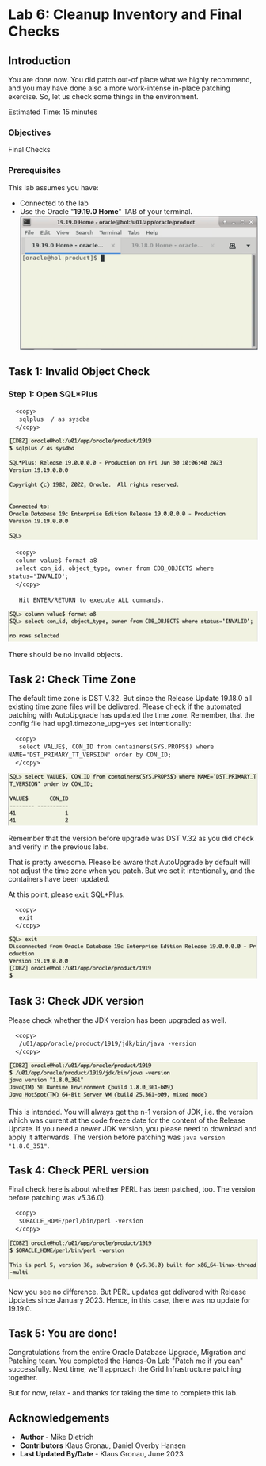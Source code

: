 # Lab 6: Cleanup Inventory and Final Checks

## Introduction 
You are done now. You did patch out-of place what we highly recommend, and you may have done also a more work-intense in-place patching exercise. So, let us check some things in the environment. 

Estimated Time: 15 minutes

### Objectives

Final Checks

### Prerequisites

This lab assumes you have:

- Connected to the lab
- Use the Oracle "__19.19.0 Home__" TAB of your terminal.
![start sql*plus](./images/19-19-home.png " ")

## Task 1: Invalid Object Check

### Step 1: Open SQL*Plus

  ```
    <copy>
     sqlplus  / as sysdba 
    </copy>
  ```
![start sql*plus](./images/open-sqlplus.png " ")
  ```
    <copy>
    column value$ format a8
    select con_id, object_type, owner from CDB_OBJECTS where status='INVALID';
    </copy>

     Hit ENTER/RETURN to execute ALL commands.
  ```
![check for invalid objects](./images/invalid-objects-check.png " ")

There should be no invalid objects.

## Task 2: Check Time Zone
The default time zone is DST V.32. But since the Release Update 19.18.0 all existing time zone files will be delivered. Please check if the automated patching with AutoUpgrade has updated the time zone. Remember, that the config file had upg1.timezone_upg=yes set intentionally:

  ```
    <copy>
     select VALUE$, CON_ID from containers(SYS.PROPS$) where NAME='DST_PRIMARY_TT_VERSION' order by CON_ID;
    </copy>
  ```
![check for timezone file](./images/check-timezone-file.png " ")

Remember that the version before upgrade was DST V.32 as you did check and verify in the previous labs. 

That is pretty awesome. Please be aware that AutoUpgrade by default will not adjust the time zone when you patch. But we set it intentionally, and the containers have been updated.



At this point, please `exit` SQL*Plus.
  ```
    <copy>
     exit
    </copy>
  ```
![exit sql*plus](./images/exit-sqlplus.png " ")


## Task 3: Check JDK version
Please check whether the JDK version has been upgraded as well.

  ```
    <copy>
     /u01/app/oracle/product/1919/jdk/bin/java -version
    </copy>
  ```
![java version](./images/check-java-version.png " ")

This is intended. You will always get the n-1 version of JDK, i.e. the version which was current at the code freeze date for the content of the Release Update. If you need a newer JDK version, you please need to download and apply it afterwards. The version before patching was `java version "1.8.0_351"`.



## Task 4: Check PERL version
Final check here is about whether PERL has been patched, too. The version before patching was v5.36.0).

  ```
    <copy>
     $ORACLE_HOME/perl/bin/perl -version
    </copy>
  ```
![perl version](./images/perl-version.png " ")

Now you see no difference. But PERL updates get delivered with Release Updates since January 2023. Hence, in this case, there was no update for 19.19.0.

## Task 5: You are done!

Congratulations from the entire Oracle Database Upgrade, Migration and Patching team. You completed the Hands-On Lab "Patch me if you can" successfully. Next time, we'll approach the Grid Infrastructure patching together. 

But for now, relax - and thanks for taking the time to complete this lab.


## Acknowledgements
* **Author** - Mike Dietrich 
* **Contributors** Klaus Gronau, Daniel Overby Hansen  
* **Last Updated By/Date** - Klaus Gronau, June 2023